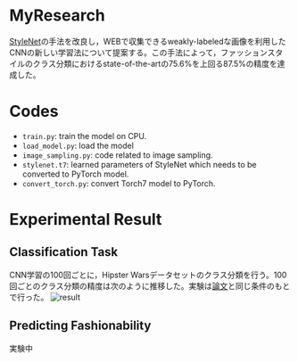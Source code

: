 # MyResearch
[StyleNet](http://hi.cs.waseda.ac.jp/~esimo/publications/SimoSerraCVPR2016.pdf)の手法を改良し，WEBで収集できるweakly-labeledな画像を利用したCNNの新しい学習法について提案する。この手法によって，ファッションスタイルのクラス分類におけるstate-of-the-artの75.6%を上回る87.5%の精度を達成した。

# Codes
- `train.py`: train the model on CPU.
- `load_model.py`: load the model
- `image_sampling.py`: code related to image sampling.
- `stylenet.t7`: learned parameters of StyleNet which needs to be converted to PyTorch model.
- `convert_torch.py`: convert Torch7 model to PyTorch.

# Experimental Result
## Classification Task
CNN学習の100回ごとに，Hipster Warsデータセットのクラス分類を行う。100回ごとのクラス分類の精度は次のように推移した。実験は[論文](http://hi.cs.waseda.ac.jp/~esimo/publications/SimoSerraCVPR2016.pdf)と同じ条件のもとで行った。
![result](https://lh4.googleusercontent.com/opLfLd26jE5OW21Qyb8RWn7KH8bdsr1CdP_PDv7TB-E-SiXIp0-_Jvr8x7Ei8O-VOkubyleLr-ZKns_9PAaB=w1334-h953-rw)

## Predicting Fashionability
実験中

